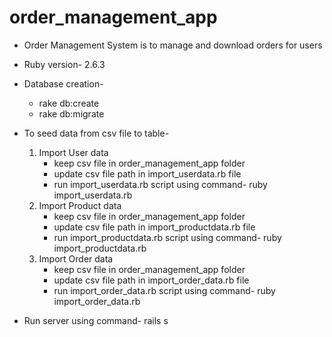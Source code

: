 # order_management_app

* Order Management System is to manage and download orders for users

* Ruby version- 2.6.3

* Database creation- 
	* rake db:create
	* rake db:migrate 
* To seed data from csv file to table-
 	1. Import User data
	 	* keep csv file in order_management_app folder
		* update csv file path in import_userdata.rb file
		* run import_userdata.rb script using command- ruby import_userdata.rb
	2. Import Product data
	 	* keep csv file in order_management_app folder
		* update csv file path in import_productdata.rb file
		* run import_productdata.rb script using command- ruby import_productdata.rb
	3. Import Order data
	 	* keep csv file in order_management_app folder
		* update csv file path in import_order_data.rb file
		* run import_order_data.rb script using command- ruby import_order_data.rb
* Run server using command- rails s


